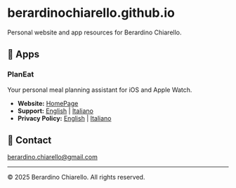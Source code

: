 # berardinochiarello.github.io

Personal website and app resources for Berardino Chiarello.

## 📱 Apps

### PlanEat
Your personal meal planning assistant for iOS and Apple Watch.

- **Website:** [HomePage](https://berardino95.github.io/planEat-website/planeat/index.html)
- **Support:** [English](https://berardino95.github.io/planEat-website/planeat/support.html) | [Italiano](https://berardino95.github.io/planEat-website/planeat/support-it.html)
- **Privacy Policy:** [English](https://berardino95.github.io/planEat-website/planeat/privacy-policy.html) | [Italiano](https://berardino95.github.io/planEat-website/planeat/privacy-policy-it.html)

## 📧 Contact

berardino.chiarello@gmail.com

---

© 2025 Berardino Chiarello. All rights reserved.